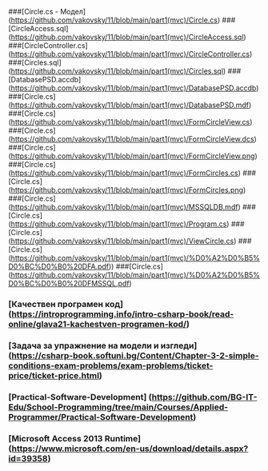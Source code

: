 ###[Circle.cs - Модел] (https://github.com/vakovsky/11/blob/main/part1(mvc)/Circle.cs)
###[CircleAccess.sql] (https://github.com/vakovsky/11/blob/main/part1(mvc)/CircleAccess.sql)
###[CircleController.cs] (https://github.com/vakovsky/11/blob/main/part1(mvc)/CircleController.cs)
###[Circles.sql] (https://github.com/vakovsky/11/blob/main/part1(mvc)/Circles.sql)
###[DatabasePSD.accdb] (https://github.com/vakovsky/11/blob/main/part1(mvc)/DatabasePSD.accdb)
###[Circle.cs] (https://github.com/vakovsky/11/blob/main/part1(mvc)/DatabasePSD.mdf)
###[Circle.cs] (https://github.com/vakovsky/11/blob/main/part1(mvc)/FormCircleView.cs)
###[Circle.cs] (https://github.com/vakovsky/11/blob/main/part1(mvc)/FormCircleView.dcs)
###[Circle.cs] (https://github.com/vakovsky/11/blob/main/part1(mvc)/FormCircleView.png)
###[Circle.cs] (https://github.com/vakovsky/11/blob/main/part1(mvc)/FormCircles.cs)
###[Circle.cs] (https://github.com/vakovsky/11/blob/main/part1(mvc)/FormCircles.png)
###[Circle.cs] (https://github.com/vakovsky/11/blob/main/part1(mvc)/MSSQLDB.mdf)
###[Circle.cs] (https://github.com/vakovsky/11/blob/main/part1(mvc)/Program.cs)
###[Circle.cs] (https://github.com/vakovsky/11/blob/main/part1(mvc)/ViewCircle.cs)
###[Circle.cs] (https://github.com/vakovsky/11/blob/main/part1(mvc)/%D0%A2%D0%B5%D0%BC%D0%B0%20DFA.pdf))
###[Circle.cs] (https://github.com/vakovsky/11/blob/main/part1(mvc)/%D0%A2%D0%B5%D0%BC%D0%B0%20DFMSSQL.pdf)


### [Качествен програмен код] (https://introprogramming.info/intro-csharp-book/read-online/glava21-kachestven-programen-kod/)
### [Задача за упражнение на модели и изгледи] (https://csharp-book.softuni.bg/Content/Chapter-3-2-simple-conditions-exam-problems/exam-problems/ticket-price/ticket-price.html)
### [Practical-Software-Development] (https://github.com/BG-IT-Edu/School-Programming/tree/main/Courses/Applied-Programmer/Practical-Software-Development)
### [Microsoft Access 2013 Runtime] (https://www.microsoft.com/en-us/download/details.aspx?id=39358)
